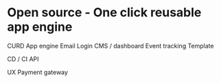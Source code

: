# Open source - One click reusable app engine

CURD App engine
Email
Login
CMS / dashboard
Event tracking
Template

CD / CI
API

UX
Payment gateway